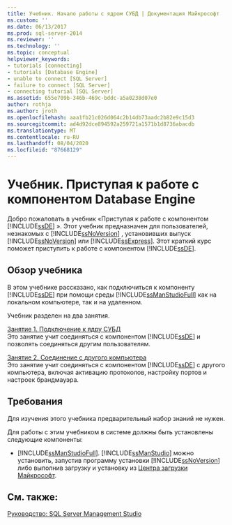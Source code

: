 ```yaml
---
title: Учебник. Начало работы с ядром СУБД | Документация Майкрософт
ms.custom: ''
ms.date: 06/13/2017
ms.prod: sql-server-2014
ms.reviewer: ''
ms.technology: ''
ms.topic: conceptual
helpviewer_keywords:
- tutorials [connecting]
- tutorials [Database Engine]
- unable to connect [SQL Server]
- failure to connect [SQL Server]
- connecting tutorial [SQL Server]
ms.assetid: 655e709b-346b-469c-bddc-a5a0238d07e0
author: rothja
ms.author: jroth
ms.openlocfilehash: aaa1fb21c026d064c2b14db73aadc2b82e9c15d3
ms.sourcegitcommit: ad4d92dce894592a259721a1571b1d8736abacdb
ms.translationtype: MT
ms.contentlocale: ru-RU
ms.lasthandoff: 08/04/2020
ms.locfileid: "87668129"
---
```

# <a name="tutorial-getting-started-with-the-database-engine"></a>Учебник. Приступая к работе с компонентом Database Engine
  Добро пожаловать в учебник «Приступая к работе с компонентом [!INCLUDE[ssDE](../includes/ssde-md.md)] ». Этот учебник предназначен для пользователей, незнакомых с [!INCLUDE[ssNoVersion](../includes/ssnoversion-md.md)] , установивших выпуск [!INCLUDE[ssNoVersion](../includes/ssnoversion-md.md)] или [!INCLUDE[ssExpress](../includes/ssexpress-md.md)]. Этот краткий курс поможет приступить к работе с компонентом [!INCLUDE[ssDE](../includes/ssde-md.md)].  
  
## <a name="what-you-will-learn"></a>Обзор учебника  
 В этом учебнике рассказано, как подключиться к компоненту [!INCLUDE[ssDE](../includes/ssde-md.md)] при помощи среды [!INCLUDE[ssManStudioFull](../includes/ssmanstudiofull-md.md)] как на локальном компьютере, так и на удаленном.  
  
 Учебник разделен на два занятия.  
  
 [Занятие 1. Подключение к ядру СУБД](lesson-1-connecting-to-the-database-engine.md)  
 Это занятие учит соединяться с компонентом [!INCLUDE[ssDE](../includes/ssde-md.md)] и позволять соединяться другим пользователям.  
  
 [Занятие 2. Соединение с другого компьютера](lesson-2-connecting-from-another-computer.md)  
 Это занятие учит соединяться с компонентом [!INCLUDE[ssDE](../includes/ssde-md.md)] с другого компьютера, включая активацию протоколов, настройку портов и настроек брандмауэра.  
  
## <a name="requirements"></a>Требования  
 Для изучения этого учебника предварительный набор знаний не нужен.  
  
 Для работы с этим учебником в системе должны быть установлены следующие компоненты:  
  
-   [!INCLUDE[ssManStudioFull](../includes/ssmanstudiofull-md.md)]. [!INCLUDE[ssManStudio](../includes/ssmanstudio-md.md)] можно установить, запустив программу установки [!INCLUDE[ssNoVersion](../includes/ssnoversion-md.md)] либо выполнив загрузку и установку из [Центра загрузки Майкрософт](https://go.microsoft.com/fwlink/?LinkId=144346).  
  
## <a name="see-also"></a>См. также:  
 [Руководство: SQL Server Management Studio](../ssms/tutorials/tutorial-sql-server-management-studio.md)  
  
  
